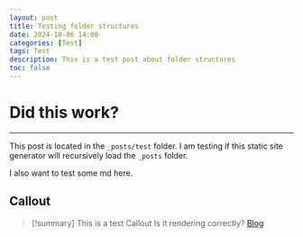 ```yaml
---
layout: post
title: Testing folder structures
date: 2024-10-06 14:00
categories: [Test]
tags: Test
description: This is a test post about folder structures
toc: false
---
```


# Did this work?

---

This post is located in the `_posts/test` folder.
I am testing if this static site generator will recursively load the `_posts` folder.


I also want to test some md here.

## Callout
> [!summary] This is a test Callout
> Is it rendering correctly?
> [Blog](https://www.jackcooper.dev/Blog)

